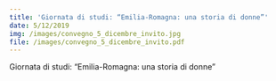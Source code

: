 ```yaml
---
title: 'Giornata di studi: “Emilia-Romagna: una storia di donne”'
date: 5/12/2019
img: /images/convegno_5_dicembre_invito.jpg
file: /images/convegno_5_dicembre_invito.pdf
---
```

Giornata di studi: “Emilia-Romagna: una storia di donne”
